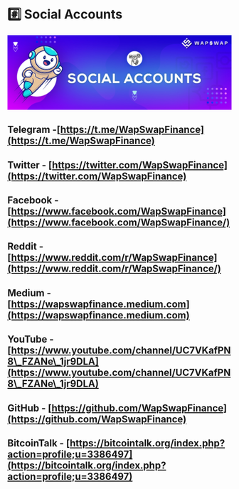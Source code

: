 # #️⃣ Social Accounts

![](<.gitbook/assets/Social Accounts.jpg>)

## Telegram -​ [https://t.me/WapSwapFinance](https://t.me/WapSwapFinance) <a href="telegram-https-t-me-megabscfinance" id="telegram-https-t-me-megabscfinance"></a>

## Twitter - ​[https://twitter.com/WapSwapFinance](https://twitter.com/WapSwapFinance) <a href="twitter-https-twitter-com-bsc_mega" id="twitter-https-twitter-com-bsc_mega"></a>

## Facebook - [https://www.facebook.com/WapSwapFinance](https://www.facebook.com/WapSwapFinance/) <a href="facebook-https-www-facebook-com-megabsc-106654941690338" id="facebook-https-www-facebook-com-megabsc-106654941690338"></a>

## Reddit - ​[https://www.reddit.com/r/WapSwapFinance](https://www.reddit.com/r/WapSwapFinance/) <a href="reddit-https-www-reddit-com-user-megabsc" id="reddit-https-www-reddit-com-user-megabsc"></a>

## Medium - ​[https://wapswapfinance.medium.com](https://wapswapfinance.medium.com) <a href="medium-https-medium-com-megabsc-finance" id="medium-https-medium-com-megabsc-finance"></a>

## YouTube -  [https://www.youtube.com/channel/UC7VKafPN8\_FZANe\_1jr9DLA](https://www.youtube.com/channel/UC7VKafPN8\_FZANe\_1jr9DLA) <a href="youtube-https-www-youtube-com-channel-uclixvyroa_jeuyiovi_pvig" id="youtube-https-www-youtube-com-channel-uclixvyroa_jeuyiovi_pvig"></a>

## GitHub - ​[https://github.com/WapSwapFinance](https://github.com/WapSwapFinance) <a href="github-https-github-com-megabsc" id="github-https-github-com-megabsc"></a>

## BitcoinTalk - ​[https://bitcointalk.org/index.php?action=profile;u=3386497](https://bitcointalk.org/index.php?action=profile;u=3386497) <a href="bitcointalk-https-bitcointalk-org-index-php-action-profile-u-3354307" id="bitcointalk-https-bitcointalk-org-index-php-action-profile-u-3354307"></a>
